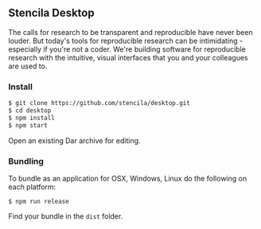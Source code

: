 ## Stencila Desktop

The calls for research to be transparent and reproducible have never been louder. But today's tools for reproducible research can be intimidating - especially if you're not a coder. We're building software for reproducible research with the intuitive, visual interfaces that you and your colleagues are used to.

### Install

```bash
$ git clone https://github.com/stencila/desktop.git
$ cd desktop
$ npm install
$ npm start
```

Open an existing Dar archive for editing.

### Bundling

To bundle as an application for OSX, Windows, Linux do the following on each
platform:

```
$ npm run release
```

Find your bundle in the `dist` folder.
